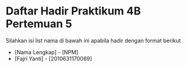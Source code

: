 # Daftar Hadir Praktikum 4B Pertemuan 5
Silahkan isi list nama di bawah ini apabila hadir dengan format berikut

- [Nama Lengkap] - [NPM]
- [Fajri Yanti] - [2010631170069]
